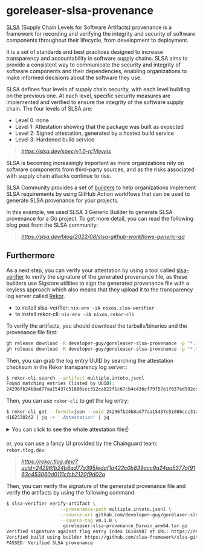 # goreleaser-slsa-provenance

[SLSA](https://slsa.dev) (Supply Chain Levels for Software Artifacts) provenance is a framework for recording and verifying the integrity and security of software components throughout their lifecycle, from development to deployment.

It is a set of standards and best practices designed to increase transparency and accountability in software supply chains. SLSA aims to provide a consistent way to communicate the security and integrity of software components and their dependencies, enabling organizations to make informed decisions about the software they use.

SLSA defines four levels of supply chain security, with each level building on the previous one. At each level, specific security measures are implemented and verified to ensure the integrity of the software supply chain. The four levels of SLSA are:

- Level 0: none
- Level 1: Attestation showing that the package was built as expected
- Level 2: Signed attestation, generated by a hosted build service
- Level 3: Hardened build service

> _<https://slsa.dev/spec/v1.0-rc1/levels>_

SLSA is becoming increasingly important as more organizations rely on software components from third-party sources, and as the risks associated with supply chain attacks continue to rise.

SLSA Community provides a set of [builders](https://github.com/slsa-framework/slsa-github-generator/tree/main/internal/builders) to help organizations implement SLSA requirements by using GitHub Action workflows that can be used to generate SLSA provenance for your projects.

In this example, we used SLSA 3 Generic Builder to generate SLSA provenance for a Go project. To get more detail, you can read the following blog post from the SLSA community:

> _<https://slsa.dev/blog/2022/08/slsa-github-workflows-generic-ga>_

## Furthermore

As a next step, you can verify your attestation by using a tool called [slsa-verifier](https://github.com/slsa-framework/slsa-verifier) to verify the signature of the generated provenance file, as these builders use Sigstore utilities to sign the generated provenance file with a keyless approach which also means that they upload it to the transparency log server called [Rekor](https://github.com/sigstore/rekor).

- to install slsa-verifier: `nix-env -iA nixos.slsa-verifier`
- to install rekor-cli: `nix-env -iA nixos.rekor-cli`

To verify the artifacts, you should download the tarballs/binaries and the provenance file first:

```bash
gh release download -R developer-guy/goreleaser-slsa-provenance -p "*.intoto.jsonl"
gh release download -R developer-guy/goreleaser-slsa-provenance -p "*.tar.gz"
```

Then, you can grab the log entry UUID by searching the attestation checksum in the Rekor transparency log server::

```bash
$ rekor-cli search --artifact multiple.intoto.jsonl
Found matching entries (listed by UUID):
24296fb24b8ad77aa15437c51886ccc312ca822f1c67cb4c436cf79f57e1f637ed992cd162530242
```

Then, you can use `rekor-cli` to get the log entry:

```bash
$ rekor-cli get --format=json --uuid 24296fb24b8ad77aa15437c51886ccc312ca822f1c67cb4c436cf79f57e1f637ed992c
d162530242 | jq -r '.Attestation' | jq
```

<details>
  <summary>You can click to see the whole attestation file☝️</summary>

```json
  {
  "_type": "https://in-toto.io/Statement/v0.1",
  "predicateType": "https://slsa.dev/provenance/v0.2",
  "subject": [
    {
      "name": "goreleaser-slsa-provenance_Linux_arm64.tar.gz",
      "digest": {
        "sha256": "348a036ba9cfb9f8db615dd1576e02f84179a7702af1a5b951605ad0ba3e8881"
      }
    },
    {
      "name": "goreleaser-slsa-provenance_Linux_i386.tar.gz",
      "digest": {
        "sha256": "41c08429b25207640b1bb85e073598576289c52e1b2b45de91d5f16f4b00d947"
      }
    },
    {
      "name": "goreleaser-slsa-provenance_Windows_x86_64.zip",
      "digest": {
        "sha256": "b906d86a8bc858418e6aea7cd7902b71bc49093b8dc9eb7289bf821c835d213b"
      }
    },
    {
      "name": "goreleaser-slsa-provenance_Windows_i386.zip",
      "digest": {
        "sha256": "c3c77ba71afda6fc604aae346d88fcf7c24d9fe14c65a722a4ac5043edd090a8"
      }
    },
    {
      "name": "goreleaser-slsa-provenance_Windows_arm64.zip",
      "digest": {
        "sha256": "d3e3013c414d12aae109ba1dff80403f53e739d0ec8d7aa8a07547762829fce4"
      }
    },
    {
      "name": "goreleaser-slsa-provenance_Linux_x86_64.tar.gz",
      "digest": {
        "sha256": "f470df89804b082de3f850bbe7c3b3525417b5593dd055c9c3a5b4ce3c869155"
      }
    },
    {
      "name": "goreleaser-slsa-provenance_Darwin_x86_64.tar.gz",
      "digest": {
        "sha256": "f6c4193d85726a7e2334b79ed272103c992f2ca154a6f828a508b2e26a7f8333"
      }
    },
    {
      "name": "goreleaser-slsa-provenance_Darwin_arm64.tar.gz",
      "digest": {
        "sha256": "fedddadb2fa79b655e0c5c53ccbdfcbe0675196b9e167e1ce557f9e120394f85"
      }
    }
  ],
  "predicate": {
    "builder": {
      "id": "https://github.com/slsa-framework/slsa-github-generator/.github/workflows/generator_generic_slsa3.yml@refs/tags/v1.5.0"
    },
    "buildType": "https://github.com/slsa-framework/slsa-github-generator/generic@v1",
    "invocation": {
      "configSource": {
        "uri": "git+https://github.com/developer-guy/goreleaser-slsa-provenance@refs/tags/v0.1.0",
        "digest": {
          "sha1": "af2de62d809c3b5e3ccd2653f4b476a7bc968226"
        },
        "entryPoint": ".github/workflows/goreleaser.yml"
      },
      "parameters": {},
      "environment": {
        "github_actor": "developer-guy",
        "github_actor_id": "16693043",
        "github_base_ref": "",
        "github_event_name": "push",
        "github_event_payload": {
          "after": "1fde625cd60958063efdbf68cfbe63bd1ab07c7d",
          "base_ref": null,
          "before": "dd75abd3b58033c7416bb631b9116863616358cd",
          "commits": [],
          "compare": "https://github.com/developer-guy/goreleaser-slsa-provenance/compare/dd75abd3b580...1fde625cd609",
          "created": false,
          "deleted": false,
          "forced": true,
          "head_commit": {
            "author": {
              "email": "batuhan.apaydin@trendyol.com",
              "name": "Batuhan Apaydın",
              "username": "developer-guy"
            },
            "committer": {
              "email": "batuhan.apaydin@trendyol.com",
              "name": "Batuhan Apaydın",
              "username": "developer-guy"
            },
            "distinct": true,
            "id": "af2de62d809c3b5e3ccd2653f4b476a7bc968226",
            "message": "initial commit\n\nSigned-off-by: Batuhan Apaydın <batuhan.apaydin@trendyol.com>",
            "timestamp": "2023-03-23T22:40:10+03:00",
            "tree_id": "e094c3bc9c86a896315564f7fdd3d4916ba10628",
            "url": "https://github.com/developer-guy/goreleaser-slsa-provenance/commit/af2de62d809c3b5e3ccd2653f4b476a7bc968226"
          },
          "pusher": {
            "email": "developerguyn@gmail.com",
            "name": "developer-guy"
          },
          "ref": "refs/tags/v0.1.0",
          "repository": {
            "allow_forking": true,
            "archive_url": "https://api.github.com/repos/developer-guy/goreleaser-slsa-provenance/{archive_format}{/ref}",
            "archived": false,
            "assignees_url": "https://api.github.com/repos/developer-guy/goreleaser-slsa-provenance/assignees{/user}",
            "blobs_url": "https://api.github.com/repos/developer-guy/goreleaser-slsa-provenance/git/blobs{/sha}",
            "branches_url": "https://api.github.com/repos/developer-guy/goreleaser-slsa-provenance/branches{/branch}",
            "clone_url": "https://github.com/developer-guy/goreleaser-slsa-provenance.git",
            "collaborators_url": "https://api.github.com/repos/developer-guy/goreleaser-slsa-provenance/collaborators{/collaborator}",
            "comments_url": "https://api.github.com/repos/developer-guy/goreleaser-slsa-provenance/comments{/number}",
            "commits_url": "https://api.github.com/repos/developer-guy/goreleaser-slsa-provenance/commits{/sha}",
            "compare_url": "https://api.github.com/repos/developer-guy/goreleaser-slsa-provenance/compare/{base}...{head}",
            "contents_url": "https://api.github.com/repos/developer-guy/goreleaser-slsa-provenance/contents/{+path}",
            "contributors_url": "https://api.github.com/repos/developer-guy/goreleaser-slsa-provenance/contributors",
            "created_at": 1679596019,
            "default_branch": "master",
            "deployments_url": "https://api.github.com/repos/developer-guy/goreleaser-slsa-provenance/deployments",
            "description": "A demonstration of showing how to use SLSA 3 Generic Generator with GoReleaser to release artifacts while generating signed SLSA provenance",
            "disabled": false,
            "downloads_url": "https://api.github.com/repos/developer-guy/goreleaser-slsa-provenance/downloads",
            "events_url": "https://api.github.com/repos/developer-guy/goreleaser-slsa-provenance/events",
            "fork": false,
            "forks": 0,
            "forks_count": 0,
            "forks_url": "https://api.github.com/repos/developer-guy/goreleaser-slsa-provenance/forks",
            "full_name": "developer-guy/goreleaser-slsa-provenance",
            "git_commits_url": "https://api.github.com/repos/developer-guy/goreleaser-slsa-provenance/git/commits{/sha}",
            "git_refs_url": "https://api.github.com/repos/developer-guy/goreleaser-slsa-provenance/git/refs{/sha}",
            "git_tags_url": "https://api.github.com/repos/developer-guy/goreleaser-slsa-provenance/git/tags{/sha}",
            "git_url": "git://github.com/developer-guy/goreleaser-slsa-provenance.git",
            "has_discussions": false,
            "has_downloads": true,
            "has_issues": true,
            "has_pages": false,
            "has_projects": true,
            "has_wiki": true,
            "homepage": "",
            "hooks_url": "https://api.github.com/repos/developer-guy/goreleaser-slsa-provenance/hooks",
            "html_url": "https://github.com/developer-guy/goreleaser-slsa-provenance",
            "id": 618091561,
            "is_template": false,
            "issue_comment_url": "https://api.github.com/repos/developer-guy/goreleaser-slsa-provenance/issues/comments{/number}",
            "issue_events_url": "https://api.github.com/repos/developer-guy/goreleaser-slsa-provenance/issues/events{/number}",
            "issues_url": "https://api.github.com/repos/developer-guy/goreleaser-slsa-provenance/issues{/number}",
            "keys_url": "https://api.github.com/repos/developer-guy/goreleaser-slsa-provenance/keys{/key_id}",
            "labels_url": "https://api.github.com/repos/developer-guy/goreleaser-slsa-provenance/labels{/name}",
            "language": "Go",
            "languages_url": "https://api.github.com/repos/developer-guy/goreleaser-slsa-provenance/languages",
            "license": {
              "key": "apache-2.0",
              "name": "Apache License 2.0",
              "node_id": "MDc6TGljZW5zZTI=",
              "spdx_id": "Apache-2.0",
              "url": "https://api.github.com/licenses/apache-2.0"
            },
            "master_branch": "master",
            "merges_url": "https://api.github.com/repos/developer-guy/goreleaser-slsa-provenance/merges",
            "milestones_url": "https://api.github.com/repos/developer-guy/goreleaser-slsa-provenance/milestones{/number}",
            "mirror_url": null,
            "name": "goreleaser-slsa-provenance",
            "node_id": "R_kgDOJNdUKQ",
            "notifications_url": "https://api.github.com/repos/developer-guy/goreleaser-slsa-provenance/notifications{?since,all,participating}",
            "open_issues": 0,
            "open_issues_count": 0,
            "owner": {
              "avatar_url": "https://avatars.githubusercontent.com/u/16693043?v=4",
              "email": "developerguyn@gmail.com",
              "events_url": "https://api.github.com/users/developer-guy/events{/privacy}",
              "followers_url": "https://api.github.com/users/developer-guy/followers",
              "following_url": "https://api.github.com/users/developer-guy/following{/other_user}",
              "gists_url": "https://api.github.com/users/developer-guy/gists{/gist_id}",
              "gravatar_id": "",
              "html_url": "https://github.com/developer-guy",
              "id": 16693043,
              "login": "developer-guy",
              "name": "developer-guy",
              "node_id": "MDQ6VXNlcjE2NjkzMDQz",
              "organizations_url": "https://api.github.com/users/developer-guy/orgs",
              "received_events_url": "https://api.github.com/users/developer-guy/received_events",
              "repos_url": "https://api.github.com/users/developer-guy/repos",
              "site_admin": false,
              "starred_url": "https://api.github.com/users/developer-guy/starred{/owner}{/repo}",
              "subscriptions_url": "https://api.github.com/users/developer-guy/subscriptions",
              "type": "User",
              "url": "https://api.github.com/users/developer-guy"
            },
            "private": false,
            "pulls_url": "https://api.github.com/repos/developer-guy/goreleaser-slsa-provenance/pulls{/number}",
            "pushed_at": 1679600419,
            "releases_url": "https://api.github.com/repos/developer-guy/goreleaser-slsa-provenance/releases{/id}",
            "size": 8,
            "ssh_url": "git@github.com:developer-guy/goreleaser-slsa-provenance.git",
            "stargazers": 0,
            "stargazers_count": 0,
            "stargazers_url": "https://api.github.com/repos/developer-guy/goreleaser-slsa-provenance/stargazers",
            "statuses_url": "https://api.github.com/repos/developer-guy/goreleaser-slsa-provenance/statuses/{sha}",
            "subscribers_url": "https://api.github.com/repos/developer-guy/goreleaser-slsa-provenance/subscribers",
            "subscription_url": "https://api.github.com/repos/developer-guy/goreleaser-slsa-provenance/subscription",
            "svn_url": "https://github.com/developer-guy/goreleaser-slsa-provenance",
            "tags_url": "https://api.github.com/repos/developer-guy/goreleaser-slsa-provenance/tags",
            "teams_url": "https://api.github.com/repos/developer-guy/goreleaser-slsa-provenance/teams",
            "topics": [
              "goreleaser",
              "slsa",
              "slsa-framework",
              "slsa-generic-generator",
              "slsa-provenance",
              "slsa3",
              "slsalevel3"
            ],
            "trees_url": "https://api.github.com/repos/developer-guy/goreleaser-slsa-provenance/git/trees{/sha}",
            "updated_at": "2023-03-23T19:32:02Z",
            "url": "https://github.com/developer-guy/goreleaser-slsa-provenance",
            "visibility": "public",
            "watchers": 0,
            "watchers_count": 0,
            "web_commit_signoff_required": false
          },
          "sender": {
            "avatar_url": "https://avatars.githubusercontent.com/u/16693043?v=4",
            "events_url": "https://api.github.com/users/developer-guy/events{/privacy}",
            "followers_url": "https://api.github.com/users/developer-guy/followers",
            "following_url": "https://api.github.com/users/developer-guy/following{/other_user}",
            "gists_url": "https://api.github.com/users/developer-guy/gists{/gist_id}",
            "gravatar_id": "",
            "html_url": "https://github.com/developer-guy",
            "id": 16693043,
            "login": "developer-guy",
            "node_id": "MDQ6VXNlcjE2NjkzMDQz",
            "organizations_url": "https://api.github.com/users/developer-guy/orgs",
            "received_events_url": "https://api.github.com/users/developer-guy/received_events",
            "repos_url": "https://api.github.com/users/developer-guy/repos",
            "site_admin": false,
            "starred_url": "https://api.github.com/users/developer-guy/starred{/owner}{/repo}",
            "subscriptions_url": "https://api.github.com/users/developer-guy/subscriptions",
            "type": "User",
            "url": "https://api.github.com/users/developer-guy"
          }
        },
        "github_head_ref": "",
        "github_ref": "refs/tags/v0.1.0",
        "github_ref_type": "tag",
        "github_repository_id": "618091561",
        "github_repository_owner": "developer-guy",
        "github_repository_owner_id": "16693043",
        "github_run_attempt": "2",
        "github_run_id": "4504563596",
        "github_run_number": "5",
        "github_sha1": "af2de62d809c3b5e3ccd2653f4b476a7bc968226"
      }
    },
    "metadata": {
      "buildInvocationID": "4504563596-2",
      "completeness": {
        "parameters": true,
        "environment": false,
        "materials": false
      },
      "reproducible": false
    },
    "materials": [
      {
        "uri": "git+https://github.com/developer-guy/goreleaser-slsa-provenance@refs/tags/v0.1.0",
        "digest": {
          "sha1": "af2de62d809c3b5e3ccd2653f4b476a7bc968226"
        }
      }
    ]
  }
}
```

</details>

or, you can use a fancy UI provided by the Chainguard team: `rekor.tlog.dev`:

> _<https://rekor.tlog.dev/?uuid=24296fb24b8ad77a395fedaf1d422c0b839acc9a24aa5377af9163c453060d0111cfcb2120f9d02a>_

Then, you can verify the signature of the generated provenance file and verify the artifacts by using the following command:

```bash
$ slsa-verifier verify-artifact \
                    --provenance-path multiple.intoto.jsonl \
                    --source-uri github.com/developer-guy/gorelaser-slsa-provenance  \
                    --source-tag v0.1.0 \
                     goreleaser-slsa-provenance_Darwin_arm64.tar.gz
Verified signature against tlog entry index 16144987 at URL: https://rekor.sigstore.dev/api/v1/log/entries/24296fb24b8ad77aa15437c51886ccc312ca822f1c67cb4c436cf79f57e1f637ed992cd162530242
Verified build using builder https://github.com/slsa-framework/slsa-github-generator/.github/workflows/generator_generic_slsa3.yml@refs/tags/v1.5.0 at commit af2de62d809c3b5e3ccd2653f4b476a7bc968226
PASSED: Verified SLSA provenance
```
